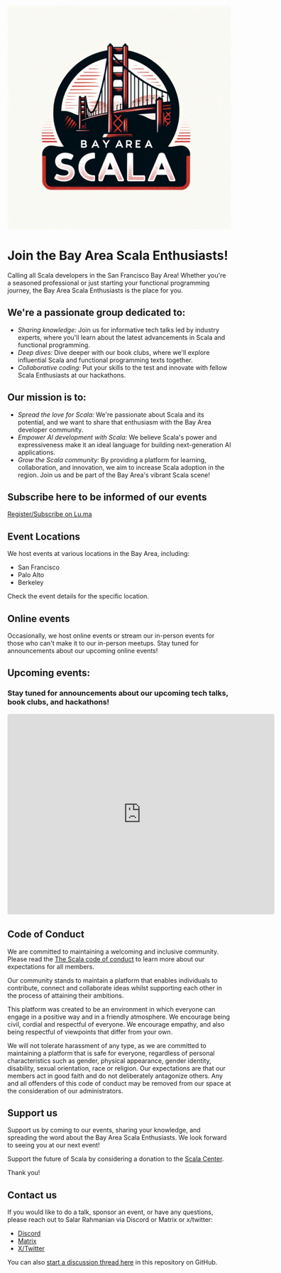 ![](BayAreaScala.webp)

# Join the Bay Area Scala Enthusiasts!

Calling all Scala developers in the San Francisco Bay Area! Whether you're a seasoned professional or just starting your functional programming journey, the Bay Area Scala Enthusiasts is the place for you.

## We're a passionate group dedicated to:

- *Sharing knowledge:* Join us for informative tech talks led by industry experts, where you'll learn about the latest advancements in Scala and functional programming.
- *Deep dives:* Dive deeper with our book clubs, where we'll explore influential Scala and functional programming texts together.
- *Collaborative coding:* Put your skills to the test and innovate with fellow Scala Enthusiasts at our hackathons.

## Our mission is to:

- *Spread the love for Scala:* We're passionate about Scala and its potential, and we want to share that enthusiasm with the Bay Area developer community.
- *Empower AI development with Scala:* We believe Scala's power and expressiveness make it an ideal language for building next-generation AI applications.
- *Grow the Scala community:* By providing a platform for learning, collaboration, and innovation, we aim to increase Scala adoption in the region.
Join us and be part of the Bay Area's vibrant Scala scene!

## Subscribe here to be informed of our events

[Register/Subscribe on Lu.ma](https://lu.ma/scala)

## Event Locations

We host events at various locations in the Bay Area, including:

- San Francisco
- Palo Alto
- Berkeley

Check the event details for the specific location.

## Online events

Occasionally, we host online events or stream our in-person events for those who can't make it to our in-person meetups. Stay tuned for announcements about our upcoming online events!

## Upcoming events:

### Stay tuned for announcements about our upcoming tech talks, book clubs, and hackathons!

<iframe src="https://lu.ma/embed/calendar/cal-0nOd2WfaVO0nIOk/events" width="600" height="450" frameborder="0"
	style="border: 1px solid #bfcbda88; border-radius: 4px;" allowfullscreen="" aria-hidden="false"
	tabindex="0"></iframe>

## Code of Conduct

We are committed to maintaining a welcoming and inclusive community. Please read the [The Scala code of conduct](https://www.scala-lang.org/conduct/) to learn more about our expectations for all members.

Our community stands to maintain a platform that enables individuals to contribute, connect and collaborate ideas whilst supporting each other in the process of attaining their ambitions.

This platform was created to be an environment in which everyone can engage in a positive way and in a friendly atmosphere. We encourage being civil, cordial and respectful of everyone. We encourage empathy, and also being respectful of viewpoints that differ from your own.

We will not tolerate harassment of any type, as we are committed to maintaining a platform that is safe for everyone, regardless of personal characteristics such as gender, physical appearance, gender identity, disability, sexual orientation, race or religion. Our expectations are that our members act in good faith and do not deliberately antagonize others. Any and all offenders of this code of conduct may be removed from our space at the consideration of our administrators.

## Support us

Support us by coming to our events, sharing your knowledge, and spreading the word about the Bay Area Scala Enthusiasts. We look forward to seeing you at our next event!

Support the future of Scala by considering a donation to the [Scala Center](https://scala.epfl.ch/donate.html).

Thank you!

## Contact us

If you would like to do a talk, sponsor an event, or have any questions, please reach out to Salar Rahmanian via Discord or Matrix or x/twitter:

- [Discord](https://discord.com/users/softinio)
- [Matrix](https://matrix.to/#/@softinio:matrix.org)
- [X/Twitter](https://twitter.com/SalarRahmanian)

You can also [start a discussion thread here](https://github.com/softinio/BayAreaScala/discussions/1) in this repository on GitHub.
